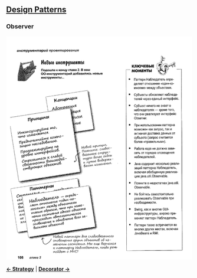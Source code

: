 ## [Design Patterns]()

### Observer

![Observer](Observer.jpg)

[**<- Strategy**](../Strategy)
|
[**Decorator ->**](../Decorator)
